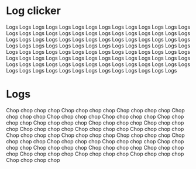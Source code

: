 # Log clicker


Logs Logs Logs Logs Logs Logs Logs Logs Logs Logs Logs Logs Logs Logs Logs Logs Logs Logs Logs Logs Logs Logs Logs Logs Logs Logs Logs Logs Logs Logs Logs Logs Logs Logs Logs Logs Logs Logs Logs Logs Logs Logs Logs Logs Logs Logs Logs Logs Logs Logs Logs Logs Logs Logs Logs Logs Logs Logs Logs Logs Logs Logs Logs Logs Logs Logs Logs Logs Logs Logs Logs Logs Logs Logs Logs Logs Logs Logs Logs Logs Logs Logs Logs Logs Logs Logs Logs Logs Logs Logs Logs Logs Logs Logs Logs Logs Logs Logs Logs Logs Logs Logs Logs Logs Logs Logs Logs Logs Logs Logs Logs

# Logs

Chop chop chop chop Chop chop chop chop Chop chop chop chop Chop chop chop chop Chop chop chop chop Chop chop chop chop Chop chop chop chop Chop chop chop chop Chop chop chop chop Chop chop chop chop Chop chop chop chop Chop chop chop chop Chop chop chop chop Chop chop chop chop Chop chop chop chop Chop chop chop chop Chop chop chop chop Chop chop chop chop Chop chop chop chop Chop chop chop chop Chop chop chop chop Chop chop chop chop Chop chop chop chop Chop chop chop chop Chop chop chop chop Chop chop chop chop Chop chop chop chop
